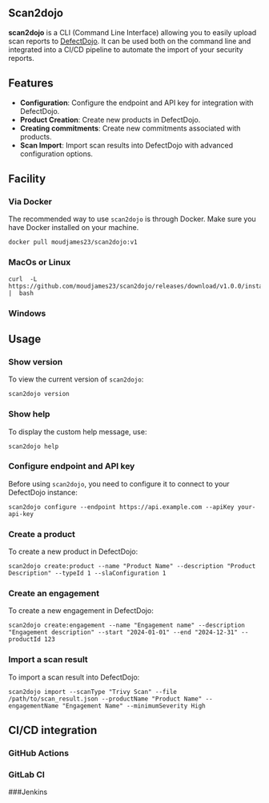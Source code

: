
## Scan2dojo
**scan2dojo** is a CLI (Command Line Interface) allowing you to easily upload scan reports to [DefectDojo](https://github.com/DefectDojo/django-DefectDojo). It can be used both on the command line and integrated into a CI/CD pipeline to automate the import of your security reports.

## Features

- **Configuration**: Configure the endpoint and API key for integration with DefectDojo.
- **Product Creation**: Create new products in DefectDojo.
- **Creating commitments**: Create new commitments associated with products.
- **Scan Import**: Import scan results into DefectDojo with advanced configuration options.

## Facility

### Via Docker

The recommended way to use `scan2dojo` is through Docker. Make sure you have Docker installed on your machine.

    docker pull moudjames23/scan2dojo:v1

### MacOs or Linux

    curl  -L  https://github.com/moudjames23/scan2dojo/releases/download/v1.0.0/install.sh  |  bash

### Windows

## Usage

### Show version

To view the current version of `scan2dojo`:

    scan2dojo version

### Show help

To display the custom help message, use:

    scan2dojo help

### Configure endpoint and API key

Before using `scan2dojo`, you need to configure it to connect to your DefectDojo instance:

    scan2dojo configure --endpoint https://api.example.com --apiKey your-api-key

### Create a product

To create a new product in DefectDojo:

    scan2dojo create:product --name "Product Name" --description "Product Description" --typeId 1 --slaConfiguration 1

### Create an engagement

To create a new engagement in DefectDojo:

    scan2dojo create:engagement --name "Engagement name" --description "Engagement description" --start "2024-01-01" --end "2024-12-31" --productId 123

### Import a scan result

To import a scan result into DefectDojo:

    scan2dojo import --scanType "Trivy Scan" --file /path/to/scan_result.json --productName "Product Name" --engagementName "Engagement Name" --minimumSeverity High

## CI/CD integration

### GitHub Actions

### GitLab CI

###Jenkins
